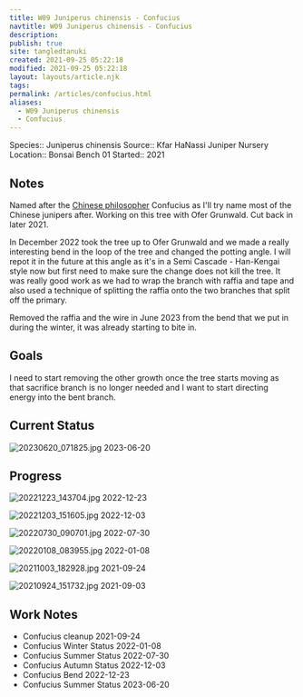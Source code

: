 ```yaml
---
title: W09 Juniperus chinensis - Confucius
navtitle: W09 Juniperus chinensis - Confucius
description: 
publish: true
site: tangledtanuki
created: 2021-09-25 05:22:18
modified: 2021-09-25 05:22:18
layout: layouts/article.njk
tags: 
permalink: /articles/confucius.html
aliases:
  - W09 Juniperus chinensis
  - Confucius
---
```


Species:: Juniperus chinensis
Source:: Kfar HaNassi Juniper Nursery
Location:: Bonsai Bench 01
Started:: 2021
## Notes

Named after the [Chinese philosopher](https://en.wikipedia.org/wiki/List_of_Chinese_philosophers) Confucius as I'll try name most of the Chinese junipers after. Working on this tree with Ofer Grunwald. Cut back in later 2021.

In December 2022 took the tree up to Ofer Grunwald and we made a really interesting bend in the loop of the tree and changed the potting angle. I will repot it in the future at this angle as it's in a Semi Cascade - Han-Kengai style now but first need to make sure the change does not kill the tree. It was really good work as we had to wrap the branch with raffia and tape and also used a technique of splitting the raffia onto the two branches that split off the primary. 

Removed the raffia and the wire in June 2023 from the bend that we put in during the winter, it was already starting to bite in.

## Goals

I need to start removing the other growth once the tree starts moving as that sacrifice branch is no longer needed and I want to start directing energy into the bent branch.
## Current Status

![20230620_071825.jpg](/img/20230620_071825.jpg)
2023-06-20

## Progress

![20221223_143704.jpg](/img/20221223_143704.jpg)
2022-12-23

![20221203_151605.jpg](/img/20221203_151605.jpg)
2022-12-03

![20220730_090701.jpg](/img/20220730_090701.jpg)
2022-07-30

![20220108_083955.jpg](/img/20220108_083955.jpg)
2022-01-08

![20211003_182928.jpg](/img/20211003_182928.jpg)
2021-09-24

![20210924_151732.jpg](/img/20210924_151732.jpg)
2021-09-03

## Work Notes

- Confucius cleanup 2021-09-24
- Confucius Winter Status 2022-01-08
- Confucius Summer Status 2022-07-30
- Confucius Autumn Status 2022-12-03
- Confucius Bend 2022-12-23
- Confucius Summer Status 2023-06-20

